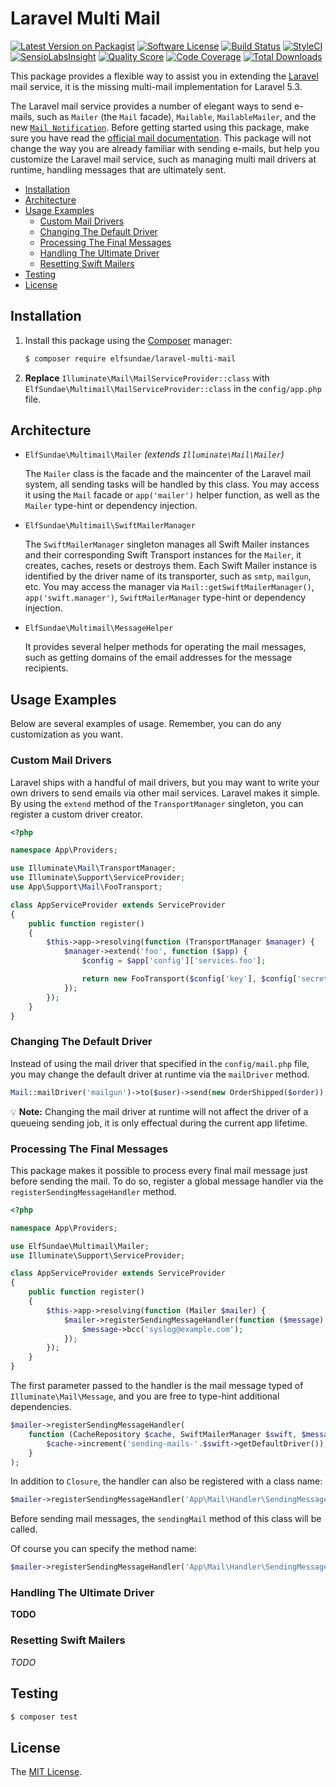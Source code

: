 # Laravel Multi Mail

[![Latest Version on Packagist](https://img.shields.io/packagist/v/ElfSundae/laravel-multi-mail.svg?style=flat-square)](https://packagist.org/packages/elfsundae/laravel-multi-mail)
[![Software License](https://img.shields.io/badge/license-MIT-brightgreen.svg?style=flat-square)](LICENSE)
[![Build Status](https://img.shields.io/travis/ElfSundae/laravel-multi-mail/master.svg?style=flat-square)](https://travis-ci.org/ElfSundae/laravel-multi-mail)
[![StyleCI](https://styleci.io/repos/74790931/shield)](https://styleci.io/repos/74790931)
[![SensioLabsInsight](https://img.shields.io/sensiolabs/i/e3c829ad-2ea3-4f44-a3b2-de5fd60770eb.svg?style=flat-square)](https://insight.sensiolabs.com/projects/e3c829ad-2ea3-4f44-a3b2-de5fd60770eb)
[![Quality Score](https://img.shields.io/scrutinizer/g/ElfSundae/laravel-multi-mail.svg?style=flat-square)](https://scrutinizer-ci.com/g/ElfSundae/laravel-multi-mail)
[![Code Coverage](https://img.shields.io/scrutinizer/coverage/g/ElfSundae/laravel-multi-mail/master.svg?style=flat-square)](https://scrutinizer-ci.com/g/ElfSundae/laravel-multi-mail/?branch=master)
[![Total Downloads](https://img.shields.io/packagist/dt/ElfSundae/laravel-multi-mail.svg?style=flat-square)](https://packagist.org/packages/elfsundae/laravel-multi-mail)

This package provides a flexible way to assist you in extending the [Laravel][] mail service, it is the missing multi-mail implementation for Laravel 5.3.

The Laravel mail service provides a number of elegant ways to send e-mails, such as `Mailer` (the `Mail` facade), `Mailable`, `MailableMailer`, and the new [`Mail Notification`][Mail Notification]. Before getting started using this package, make sure you have read the [official mail documentation][]. This package will not change the way you are already familiar with sending e-mails, but help you customize the Laravel mail service, such as managing multi mail drivers at runtime, handling messages that are ultimately sent.

<!-- MarkdownTOC -->

- [Installation](#installation)
- [Architecture](#architecture)
- [Usage Examples](#usage-examples)
    - [Custom Mail Drivers](#custom-mail-drivers)
    - [Changing The Default Driver](#changing-the-default-driver)
    - [Processing The Final Messages](#processing-the-final-messages)
    - [Handling The Ultimate Driver](#handling-the-ultimate-driver)
    - [Resetting Swift Mailers](#resetting-swift-mailers)
- [Testing](#testing)
- [License](#license)

<!-- /MarkdownTOC -->

## Installation

1. Install this package using the [Composer][] manager:

    ```sh
    $ composer require elfsundae/laravel-multi-mail
    ```

2. **Replace** `Illuminate\Mail\MailServiceProvider::class` with `ElfSundae\Multimail\MailServiceProvider::class` in the `config/app.php` file.

## Architecture

- `ElfSundae\Multimail\Mailer` _(extends `Illuminate\Mail\Mailer`)_

    The `Mailer` class is the facade and the maincenter of the Laravel mail system, all sending tasks will be handled by this class. You may access it using the `Mail` facade or `app('mailer')` helper function, as well as the `Mailer` type-hint or dependency injection.

- `ElfSundae\Multimail\SwiftMailerManager`

    The `SwiftMailerManager` singleton manages all Swift Mailer instances and their corresponding Swift Transport instances for the `Mailer`, it creates, caches, resets or destroys them. Each Swift Mailer instance is identified by the driver name of its transporter, such as `smtp`, `mailgun`, etc. You may access the manager via `Mail::getSwiftMailerManager()`, `app('swift.manager')`, `SwiftMailerManager` type-hint or dependency injection.

- `ElfSundae\Multimail\MessageHelper`

    It provides several helper methods for operating the mail messages, such as getting domains of the email addresses for the message recipients.

## Usage Examples

Below are several examples of usage. Remember, you can do any customization as you want.

### Custom Mail Drivers

Laravel ships with a handful of mail drivers, but you may want to write your own drivers to send emails via other mail services. Laravel makes it simple. By using the `extend` method of the `TransportManager` singleton, you can register a custom driver creator.

```php
<?php

namespace App\Providers;

use Illuminate\Mail\TransportManager;
use Illuminate\Support\ServiceProvider;
use App\Support\Mail\FooTransport;

class AppServiceProvider extends ServiceProvider
{
    public function register()
    {
        $this->app->resolving(function (TransportManager $manager) {
            $manager->extend('foo', function ($app) {
                $config = $app['config']['services.foo'];

                return new FooTransport($config['key'], $config['secret']);
            });
        });
    }
}
```

### Changing The Default Driver

Instead of using the mail driver that specified in the `config/mail.php` file, you may change the default driver at runtime via the `mailDriver` method.

```php
Mail::mailDriver('mailgun')->to($user)->send(new OrderShipped($order));
```

:bulb: **Note:** Changing the mail driver at runtime will not affect the driver of a queueing sending job, it is only effectual during the current app lifetime.

### Processing The Final Messages

This package makes it possible to process every final mail message just before sending the mail. To do so, register a global message handler via the `registerSendingMessageHandler` method.

```php
<?php

namespace App\Providers;

use ElfSundae\Multimail\Mailer;
use Illuminate\Support\ServiceProvider;

class AppServiceProvider extends ServiceProvider
{
    public function register()
    {
        $this->app->resolving(function (Mailer $mailer) {
            $mailer->registerSendingMessageHandler(function ($message) {
                $message->bcc('syslog@example.com');
            });
        });
    }
}
```

The first parameter passed to the handler is the mail message typed of `Illuminate\Mail\Message`, and you are free to type-hint additional dependencies.

```php
$mailer->registerSendingMessageHandler(
    function (CacheRepository $cache, SwiftMailerManager $swift, $message, $mailer) {
        $cache->increment('sending-mails-'.$swift->getDefaultDriver());
    }
);
```

In addition to `Closure`, the handler can also be registered with a class name:

```php
$mailer->registerSendingMessageHandler('App\Mail\Handler\SendingMessage');
```

Before sending mail messages, the `sendingMail` method of this class will be called.

Of course you can specify the method name:

```php
$mailer->registerSendingMessageHandler('App\Mail\Handler\SendingMessage@sendingMailHandler');
```

### Handling The Ultimate Driver

__TODO__

### Resetting Swift Mailers

_TODO_

## Testing

```sh
$ composer test
```

## License

The [MIT License](LICENSE).

[Laravel]: https://laravel.com
[Composer]: https://getcomposer.org
[Mail Notification]: https://laravel.com/docs/5.3/notifications#mail-notifications
[official mail documentation]: https://laravel.com/docs/mail
